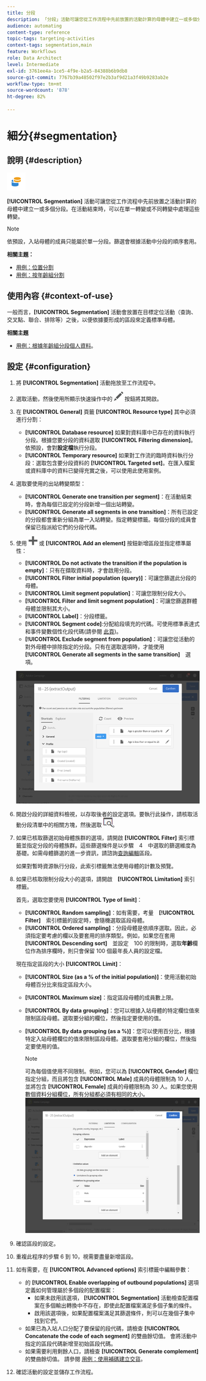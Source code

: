 ```yaml
---
title: 分段
description: 「分段」活動可讓您從工作流程中先前放置的活動計算的母體中建立一或多個分段。
audience: automating
content-type: reference
topic-tags: targeting-activities
context-tags: segmentation,main
feature: Workflows
role: Data Architect
level: Intermediate
exl-id: 3761ee4a-1ce5-4f9e-b2a5-84388b6b9db8
source-git-commit: 7767b39a48502f97e2b3af9d21a3f49b9283ab2e
workflow-type: tm+mt
source-wordcount: '878'
ht-degree: 82%

---
```


# 細分{#segmentation}

## 說明 {#description}

![](assets/segmentation.png)

**[!UICONTROL Segmentation]** 活動可讓您從工作流程中先前放置之活動計算的母體中建立一或多個分段。在活動結束時，可以在單一轉變或不同轉變中處理這些轉變。

>[!NOTE]
>
>依預設，入站母體的成員只能屬於單一分段。篩選會根據活動中分段的順序套用。

**相關主題：**
* [用例：位置分割](../../automating/using/workflow-segmentation-location.md)
* [用例：按年齡組分割](../../automating/using/segmentation-age-groups.md)

## 使用內容 {#context-of-use}

一般而言，**[!UICONTROL Segmentation]** 活動會放置在目標定位活動（查詢、交叉點、聯合、排除等）之後，以便依據要形成的區段來定義標準母體。

**相關主題**

* [用例：根據年齡組分段個人資料](../../automating/using/segmentation-age-groups.md)。

## 設定 {#configuration}

1. 將 **[!UICONTROL Segmentation]** 活動拖放至工作流程中。
1. 選取活動，然後使用所顯示快速操作中的 ![](assets/edit_darkgrey-24px.png) 按鈕將其開啟。
1. 在 **[!UICONTROL General]** 頁籤 **[!UICONTROL Resource type]** 其中必須進行分割：

   * **[!UICONTROL Database resource]** 如果對資料庫中已存在的資料執行分段。根據您要分段的資料選取 **[!UICONTROL Filtering dimension]**。依預設，會對&#x200B;**設定檔**&#x200B;執行分段。
   * **[!UICONTROL Temporary resource]** 如果對工作流的臨時資料執行分段：選取包含要分段資料的 **[!UICONTROL Targeted set]**。在匯入檔案或資料庫中的資料已變得充實之後，可以使用此使用案例。

1. 選取要使用的出站轉變類型：

   * **[!UICONTROL Generate one transition per segment]**：在活動結束時，會為每個已設定的分段新增一個出站轉變。
   * **[!UICONTROL Generate all segments in one transition]**：所有已設定的分段都會重新分組為單一入站轉變。指定轉變標籤。每個分段的成員會保留已指派給它們的分段代碼。

1. 使用 ![](assets/add_darkgrey-24px.png) 或 **[!UICONTROL Add an element]** 按鈕新增區段並指定標準屬性：

   * **[!UICONTROL Do not activate the transition if the population is empty]**：只有在擷取資料時，才會啟用分段。
   * **[!UICONTROL Filter initial population (query)]**：可讓您篩選此分段的母體。
   * **[!UICONTROL Limit segment population]**：可讓您限制分段大小。
   * **[!UICONTROL Filter and limit segment population]**：可讓您篩選群體母體並限制其大小。
   * **[!UICONTROL Label]**：分段標籤。
   * **[!UICONTROL Segment code]**:分配給段填充的代碼。可使用標準表達式和事件變數個性化段代碼(請參閱 [此頁](../../automating/using/customizing-workflow-external-parameters.md))。
   * **[!UICONTROL Exclude segment from population]**：可讓您從活動的對外母體中排除指定的分段。只有在選取選項時，才能使用　**[!UICONTROL Generate all segments in the same transition]**　選項。

   ![](assets/wkf_segment_new_segment.png)

1. 開啟分段的詳細資料檢視，以存取後者的設定選項。要執行此操作，請核取活動分段清單中的相關方塊，然後選取 ![](assets/wkf_segment_parameters_24px.png)。
1. 如果已核取篩選初始母體族群的選項，請開啟 **[!UICONTROL Filter]** 索引標籤並指定分段的母體族群。這些篩選條件是以步驟　4　中選取的篩選維度為基礎。如需母體篩選的進一步資訊，請諮詢[查詢編輯](../../automating/using/editing-queries.md)區段。

   如果對暫時資源執行分段，此索引標籤無法使用母體的計數及預覽。

1. 如果已核取限制分段大小的選項，請開啟　**[!UICONTROL Limitation]** 索引標籤。

   首先，選取您要使用 **[!UICONTROL Type of limit]**：

   * **[!UICONTROL Random sampling]**：如有需要，考量　**[!UICONTROL Filter]**　索引標籤的設定時，會隨機選取區段母體。
   * **[!UICONTROL Ordered sampling]**：分段母體是依順序選取。因此，必須指定要考慮的欄以及要套用的排序類型。例如，如果您在套用　**[!UICONTROL Descending sort]**　並設定　100 的限制時，選取&#x200B;**年齡**&#x200B;欄位作為排序欄時，則只會保留 100 個最年長人員的設定檔。

   現在指定區段的大小 **[!UICONTROL Limit]**：

   * **[!UICONTROL Size (as a % of the initial population)]**：使用活動初始母體百分比來指定區段大小。
   * **[!UICONTROL Maximum size]**：指定區段母體的成員數上限。
   * **[!UICONTROL By data grouping]**：您可以根據入站母體的特定欄位值來限制區段母體。選取要分組的欄位，然後指定要使用的值。
   * **[!UICONTROL By data grouping (as a %)]**：您可以使用百分比，根據特定入站母體欄位的值來限制區段母體。選取要套用分組的欄位，然後指定要使用的值。

      >[!NOTE]
      >
      >可為每個值使用不同限制。例如，您可以為 **[!UICONTROL Gender]** 欄位指定分組，而且將包含 **[!UICONTROL Male]** 成員的母體限制為 10 人，並將包含 **[!UICONTROL Female]** 成員的母體限制為 30 人。如果您使用數個資料分組欄位，所有分組都必須有相同的大小。
   ![](assets/wkf_segment_limit_by_grouping.png)

1. 確認區段的設定。
1. 重複此程序的步驟 6 到 10，視需要盡量新增區段。
1. 如有需要，在 **[!UICONTROL Advanced options]** 索引標籤中編輯參數：

   * 的 **[!UICONTROL Enable overlapping of outbound populations]** 選項定義如何管理屬於多個段的配置檔案：
      * 如果未啟用該選項， **[!UICONTROL Segmentation]** 活動檢查配置檔案在多個輸出轉換中不存在，即使此配置檔案滿足多個子集的條件。
      * 啟用該選項後，如果配置檔案滿足其篩選條件，則可以在幾個子集中找到它們。
   * 如果已為入站人口分配了要保留的段代碼，請檢查 **[!UICONTROL Concatenate the code of each segment]** 的雙曲餘切值。 會將活動中指定的區段代碼新增至初始區段代碼。
   * 如果需要利用剩餘人口，請檢查 **[!UICONTROL Generate complement]** 的雙曲餘切值。 請參閱 [用例：使用補碼建立交貨](../../automating/using/workflow-created-query-with-complement.md)。

1. 確認活動的設定並儲存工作流程。

